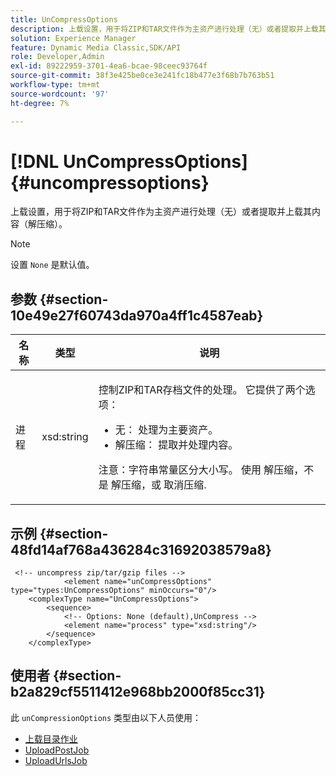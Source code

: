 ```yaml
---
title: UnCompressOptions
description: 上载设置，用于将ZIP和TAR文件作为主资产进行处理（无）或者提取并上载其内容（解压缩）。
solution: Experience Manager
feature: Dynamic Media Classic,SDK/API
role: Developer,Admin
exl-id: 89222959-3701-4ea6-bcae-98ceec93764f
source-git-commit: 38f3e425be0ce3e241fc18b477e3f68b7b763b51
workflow-type: tm+mt
source-wordcount: '97'
ht-degree: 7%

---
```


# [!DNL UnCompressOptions]{#uncompressoptions}

上载设置，用于将ZIP和TAR文件作为主资产进行处理（无）或者提取并上载其内容（解压缩）。

>[!NOTE]
>
>设置 `None` 是默认值。

## 参数 {#section-10e49e27f60743da970a4ff1c4587eab}

<table id="table_89C2F7CDB24848459E47F1F7F58D91BA"> 
 <thead> 
  <tr> 
   <th colname="col1" class="entry"> 名称 </th> 
   <th colname="col2" class="entry"> 类型 </th> 
   <th colname="col3" class="entry"> 说明 </th> 
  </tr> 
 </thead>
 <tbody> 
  <tr> 
   <td colname="col1"> <span class="codeph"> <span class="varname"> 进程</span> </span> </td> 
   <td colname="col2"> <span class="codeph"> xsd:string</span> </td> 
   <td colname="col3"> <p>控制ZIP和TAR存档文件的处理。 它提供了两个选项： 
     <ul id="ul_F34E2F3B9B74450CA7E76BD9FD7137C2">
      <li id="li_E982468ED814446593B0C0A3F3D729FB"><span class="codeph"> 无：</span> 处理为主要资产。 </li>
      <li id="li_4A45DA99592B4EF7A1FE0A946A835104"><span class="codeph"> 解压缩：</span> 提取并处理内容。 </li>
     </ul><p>注意：字符串常量区分大小写。 使用 <span class="codeph"> 解压缩</span>，不是 <span class="codeph"> 解压缩</span>，或 <span class="codeph"> 取消压缩</span>. </p></p> </td> 
  </tr> 
 </tbody> 
</table>

## 示例 {#section-48fd14af768a436284c31692038579a8}

```
 <!-- uncompress zip/tar/gzip files -->
            <element name="unCompressOptions" type="types:UnCompressOptions" minOccurs="0"/>
    <complexType name="UnCompressOptions">
        <sequence>
            <!-- Options: None (default),UnCompress -->
            <element name="process" type="xsd:string"/>
        </sequence>
    </complexType>
```

## 使用者 {#section-b2a829cf5511412e968bb2000f85cc31}

此 `unCompressionOptions` 类型由以下人员使用：

* [上载目录作业](../../types/c-data-types/r-upload-directory-job.md#reference-e707ebf53b074c49ad983d1886e0bbb6)
* [UploadPostJob](../../types/c-data-types/r-upload-post-job.md#reference-bca2339b593f4637a687c33937215ef4)
* [UploadUrlsJob](../../types/c-data-types/r-upload-urls-job.md#reference-8e9bc895268c4321b233dbeadc990398)
